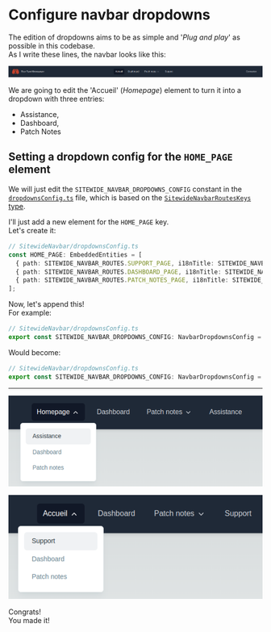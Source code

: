 # Configure navbar dropdowns

The edition of dropdowns aims to be as simple and '_Plug and play_' as possible in this codebase.  
As I write these lines, the navbar looks like this:

<p align="center"><img src="./Assets/01.add-new-navbar-element/navbar-initial-state.png" alt="Navbar initial state"/></p>

We are going to edit the 'Accueil' (_Homepage_) element to turn it into a dropdown with three entries:

- Assistance,
- Dashboard,
- Patch Notes

## Setting a dropdown config for the `HOME_PAGE` element

We will just edit the `SITEWIDE_NAVBAR_DROPDOWNS_CONFIG` constant in the [`dropdownsConfig.ts`](/src/config/SitewideNavbar/dropdownsConfig.ts) file,
which is based on the [`SitewideNavbarRoutesKeys` type](/src/config/SitewideNavbar/utils/RoutesMapping.ts).

I'll just add a new element for the `HOME_PAGE` key.  
Let's create it:

```ts
// SitewideNavbar/dropdownsConfig.ts
const HOME_PAGE: EmbeddedEntities = [
  { path: SITEWIDE_NAVBAR_ROUTES.SUPPORT_PAGE, i18nTitle: SITEWIDE_NAVBAR_ROUTES_TITLES.SUPPORT_PAGE },
  { path: SITEWIDE_NAVBAR_ROUTES.DASHBOARD_PAGE, i18nTitle: SITEWIDE_NAVBAR_ROUTES_TITLES.DASHBOARD_PAGE },
  { path: SITEWIDE_NAVBAR_ROUTES.PATCH_NOTES_PAGE, i18nTitle: SITEWIDE_NAVBAR_ROUTES_TITLES.PATCH_NOTES_PAGE }
];
```

Now, let's append this!  
For example:

```ts
// SitewideNavbar/dropdownsConfig.ts
export const SITEWIDE_NAVBAR_DROPDOWNS_CONFIG: NavbarDropdownsConfig = { PATCH_NOTES_PAGE } as const;
```

Would become:

```ts
// SitewideNavbar/dropdownsConfig.ts
export const SITEWIDE_NAVBAR_DROPDOWNS_CONFIG: NavbarDropdownsConfig = { PATCH_NOTES_PAGE, HOME_PAGE } as const;
```

---

<p align="center"><img src="./Assets/02.configure-navbar-dropdowns/updated-navbar-en.png" alt="Updated navbar (en)"/></p>
<p align="center"><img src="./Assets/02.configure-navbar-dropdowns/updated-navbar-fr.png" alt="Updated navbar (fr)"/></p>

Congrats!  
You made it!

